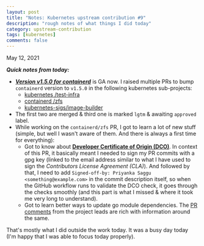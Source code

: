 ```yaml
---
layout: post
title: "Notes: Kubernetes upstream contribution #9"
description: "rough notes of what things I did today"
category: upstream-contribution
tags: [kubernetes]
comments: false
---
```


May 12, 2021

***Quick notes from today:***

- ***[Version v1.5.0 for containerd](https://github.com/containerd/containerd/releases/tag/v1.5.0)*** is GA now. I raised multiple PRs to bump `containerd` version to `v1.5.0` in the following kubernetes sub-projects:
    -  [kubernetes /test-infra](https://github.com/kubernetes/test-infra/pull/22157)
    -  [containerd /zfs](https://github.com/containerd/zfs/pull/47)
    -  [kubernetes-sigs/image-builder](https://github.com/kubernetes-sigs/image-builder/pull/606)      
- The first two are merged & third one is marked `lgtm` & awaiting `approved` label.
- While working on the `containerd/zfs` PR, I got to learn a lot of new stuff (simple, but well I wasn't aware of them. And there is always a first time for everything):
    - Got to know about **[Developer Certificate of Origin (DCO)](https://en.wikipedia.org/wiki/Developer_Certificate_of_Origin)**. In context of this PR, it basically meant I needed to sign my PR commits with a gpg key (linked to the email address similar to what I have used to sign the *Contributors License Agreement (CLA)*). And followed by that, I need to add `Signed-off-by: Priyanka Saggu <something@example.com>` in the commit description itself, so when the GitHub workflow runs to validate the DCO check, it goes through the checks smoothly (and this part is what I missed & where it took me very long to understand).
    - Got to learn better ways to update go module dependencies. The [PR comments](https://github.com/containerd/zfs/pull/47) from the project leads are rich with information around the same.

That's mostly what I did outside the work today. It was a busy day today (I'm happy that I was able to focus today properly).

